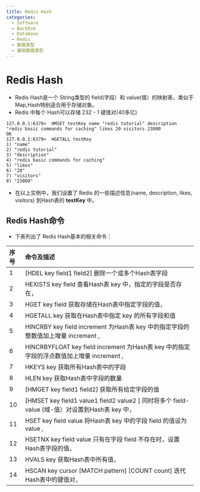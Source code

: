 ```yaml
---
title: Redis Hash
categories:
  - Software
  - BackEnd
  - Database
  - Redis
  - 数据类型
  - 基础数据类型
---
```

# Redis Hash

- Redis Hash是一个 String类型的 field(字段）和 value(值）的映射表，类似于Map,Hash特别适合用于存储对象。
- Redis 中每个 Hash可以存储 232 - 1 键值对(40多亿)

```
127.0.0.1:6379>  HMSET testKey name "redis tutorial" description "redis basic commands for caching" likes 20 visitors 23000
OK
127.0.0.1:6379>  HGETALL testKey
1) "name"
2) "redis tutorial"
3) "description"
4) "redis basic commands for caching"
5) "likes"
6) "20"
7) "visitors"
8) "23000"
```

- 在以上实例中，我们设置了 Redis 的一些描述信息(name, description, likes, visitors) 到Hash表的 **testKey** 中。

## Redis Hash命令

- 下表列出了 Redis Hash基本的相关命令：

| 序号 | 命令及描述                                                   |
| :--- | :----------------------------------------------------------- |
| 1    | [HDEL key field1 field2\]  删除一个或多个Hash表字段          |
| 2    | HEXISTS key field  查看Hash表 key 中，指定的字段是否存在，     |
| 3    | HGET key field  获取存储在Hash表中指定字段的值，              |
| 4    | HGETALL key  获取在Hash表中指定 key 的所有字段和值           |
| 5    | HINCRBY key field increment  为Hash表 key 中的指定字段的整数值加上增量 increment , |
| 6    | HINCRBYFLOAT key field increment  为Hash表 key 中的指定字段的浮点数值加上增量 increment , |
| 7    | HKEYS key  获取所有Hash表中的字段                            |
| 8    | HLEN key  获取Hash表中字段的数量                             |
| 9    | [HMGET key field1 field2\]  获取所有给定字段的值             |
| 10   | [HMSET key field1 value1 field2 value2 \]  同时将多个 field-value (域-值）对设置到Hash表 key 中， |
| 11   | HSET key field value  将Hash表 key 中的字段 field 的值设为 value , |
| 12   | HSETNX key field value  只有在字段 field 不存在时，设置Hash表字段的值， |
| 13   | HVALS key  获取Hash表中所有值，                               |
| 14   | HSCAN key cursor [MATCH pattern\] [COUNT count]  迭代Hash表中的键值对， |